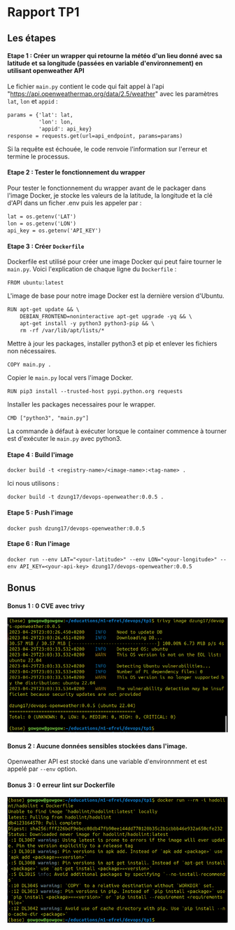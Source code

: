 # Rapport TP1

## Les étapes

#### Etape 1 : Créer un wrapper qui retourne la météo d'un lieu donné avec sa latitude et sa longitude (passées en variable d'environnement) en utilisant openweather API
Le fichier `main.py` contient le code qui fait appel à l'api "https://api.openweathermap.org/data/2.5/weather" avec les paramètres `lat`, `lon` et `appid` :
```
params = {'lat': lat,
          'lon': lon,
          'appid': api_key}
response = requests.get(url=api_endpoint, params=params)

```
Si la requête est échouée, le code renvoie l'information sur l'erreur et termine le processus.

#### Etape 2 : Tester le fonctionnement du wrapper 
Pour tester le fonctionnement du wrapper avant de le packager dans l'image Docker, je stocke les valeurs de la latitude, la longitude et la clé d'API dans un ficher .env puis les appeler par :
```
lat = os.getenv('LAT')
lon = os.getenv('LON')
api_key = os.getenv('API_KEY')
```

#### Etape 3 : Créer `Dockerfile`
Dockerfile est utilisé pour créer une image Docker qui peut faire tourner le `main.py`. Voici l'explication de chaque ligne du `Dockerfile` :


```
FROM ubuntu:latest
```
L'image de base pour notre image Docker est la dernière version d'Ubuntu.


```
RUN apt-get update && \
    DEBIAN_FRONTEND=noninteractive apt-get upgrade -yq && \
    apt-get install -y python3 python3-pip && \
    rm -rf /var/lib/apt/lists/*
```
Mettre à jour les packages, installer python3 et pip et enlever les fichiers non nécessaires.


```
COPY main.py .
```
Copier le `main.py` local vers l'image Docker.


```
RUN pip3 install --trusted-host pypi.python.org requests
```
Installer les packages necessaires pour le wrapper.


```
CMD ["python3", "main.py"]
```
La commande à défaut à exécuter lorsque le container commence à tourner est d'exécuter le `main.py` avec python3.

#### Etape 4 : Build l'image
```
docker build -t <registry-name>/<image-name>:<tag-name> .
```
Ici nous utilisons :
```
docker build -t dzung17/devops-openweather:0.0.5 .
```

#### Etape 5 : Push l'image
```
docker push dzung17/devops-openweather:0.0.5
```

#### Etape 6 : Run l'image
```
docker run --env LAT="<your-latitude>" --env LON="<your-longitude>" --env API_KEY=<your-api-key> dzung17/devops-openweather:0.0.5
```

## Bonus

#### Bonus 1 : 0 CVE avec trivy
![trivy scanning](image/trivy-scanning.png)

#### Bonus 2 : Aucune données sensibles stockées dans l'image.
Openweather API est stocké dans une variable d'environnment et est appelé par `--env` option.

#### Bonus 3 : 0 erreur lint sur Dockerfile
![add hadolint](image/hadolint.png)